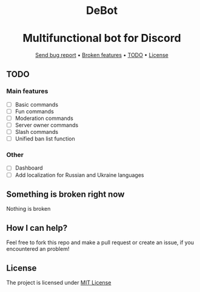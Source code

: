 <div align="center">

  # DeBot
</div>
<div align="center">

  # Multifunctional bot for Discord
</div>

<div align="center">
  <a href="https://gitlab.com/DebilosTeam/DeBot/-/issues">Send bug report</a>
  •
  <a href="https://gitlab.com/DebilosTeam/DeBot#something-is-broken-right-now">Broken features</a>
  •
  <a href="https://gitlab.com/DebilosTeam/DeBot#TODO">TODO</a>
  •
  <a href="https://gitlab.com/DebilosTeam/DeBot#license">License</a>
</div>

## TODO
### Main features
- [ ] Basic commands
- [ ] Fun commands
- [ ] Moderation commands
- [ ] Server owner commands
- [ ] Slash commands
- [ ] Unified ban list function

### Other
- [ ] Dashboard
- [ ] Add localization for Russian and Ukraine languages

## Something is broken right now
Nothing is broken

## How I can help?
Feel free to fork this repo and make a pull request or create an issue, if you encountered an problem!

## License
The project is licensed under [MIT License](https://gitlab.com/DebilosTeam/DeBot/-/blob/main/LICENSE)
